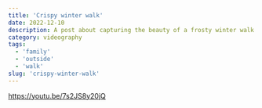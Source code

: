 ```yaml
---
title: 'Crispy winter walk'
date: 2022-12-10
description: A post about capturing the beauty of a frosty winter walk with family, highlighting the joy of being outdoors together.
category: videography
tags:
  - 'family'
  - 'outside'
  - 'walk'
slug: 'crispy-winter-walk'
---
```


https://youtu.be/7s2JS8y20jQ
